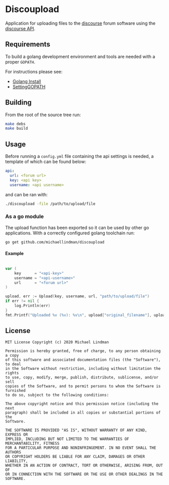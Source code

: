 # Discoupload

Application for uploading files to the [discourse](https://www.discourse.org) forum software using the [discourse API](https://docs.discourse.org).

## Requirements

To build a golang development environment and tools are needed with a proper `GOPATH`.

For instructions please see:

* [Golang Install](https://golang.org/doc/install)
* [SettingGOPATH](https://github.com/golang/go/wiki/SettingGOPATH)

## Building

From the root of the source tree run:

```sh
make debs
make build
```

## Usage

Before running a `config.yml` file containing the api settings is needed, a template of which can be found below:

```yaml
api:
  url: <forum url>
  key: <api key>
  username: <api username>
```

and can be ran with:

```sh
./discoupload -file /path/to/upload/file
```

### As a go module

The upload function has been exported so it can be used by other go applications. With a correctly configured golang toolchain run:

```sh
go get github.com/michaellindman/discoupload
```

#### Example

```go

var (
    key      = "<api-key>"
    username = "<api-username>"
    url      = "<forum url>"
)

upload, err := Upload(key, username, url, "path/to/upload/file")
if err != nil {
    log.Println(err)
}
fmt.Printf("Uploaded %v (%v): %v\n", upload["original_filename"], upload["human_filesize"], upload["url"])
```

## License

```text
MIT License Copyright (c) 2020 Michael Lindman

Permission is hereby granted, free of charge, to any person obtaining a copy
of this software and associated documentation files (the "Software"), to deal
in the Software without restriction, including without limitation the rights
to use, copy, modify, merge, publish, distribute, sublicense, and/or sell
copies of the Software, and to permit persons to whom the Software is furnished
to do so, subject to the following conditions:

The above copyright notice and this permission notice (including the next
paragraph) shall be included in all copies or substantial portions of the
Software.

THE SOFTWARE IS PROVIDED "AS IS", WITHOUT WARRANTY OF ANY KIND, EXPRESS OR
IMPLIED, INCLUDING BUT NOT LIMITED TO THE WARRANTIES OF MERCHANTABILITY, FITNESS
FOR A PARTICULAR PURPOSE AND NONINFRINGEMENT. IN NO EVENT SHALL THE AUTHORS
OR COPYRIGHT HOLDERS BE LIABLE FOR ANY CLAIM, DAMAGES OR OTHER LIABILITY,
WHETHER IN AN ACTION OF CONTRACT, TORT OR OTHERWISE, ARISING FROM, OUT OF
OR IN CONNECTION WITH THE SOFTWARE OR THE USE OR OTHER DEALINGS IN THE SOFTWARE.
```
